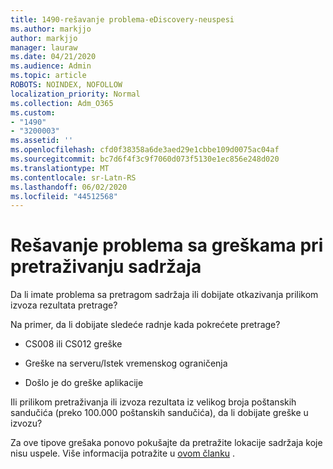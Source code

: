 ```yaml
---
title: 1490-rešavanje problema-eDiscovery-neuspesi
ms.author: markjjo
author: markjjo
manager: lauraw
ms.date: 04/21/2020
ms.audience: Admin
ms.topic: article
ROBOTS: NOINDEX, NOFOLLOW
localization_priority: Normal
ms.collection: Adm_O365
ms.custom:
- "1490"
- "3200003"
ms.assetid: ''
ms.openlocfilehash: cfd0f38358a6de3aed29e1cbbe109d0075ac04af
ms.sourcegitcommit: bc7d6f4f3c9f7060d073f5130e1ec856e248d020
ms.translationtype: MT
ms.contentlocale: sr-Latn-RS
ms.lasthandoff: 06/02/2020
ms.locfileid: "44512568"
---
```

# <a name="troubleshoot-content-search-errors"></a>Rešavanje problema sa greškama pri pretraživanju sadržaja

Da li imate problema sa pretragom sadržaja ili dobijate otkazivanja prilikom izvoza rezultata pretrage?

Na primer, da li dobijate sledeće radnje kada pokrećete pretrage?

- CS008 ili CS012 greške

- Greške na serveru/Istek vremenskog ograničenja

- Došlo je do greške aplikacije

Ili prilikom pretraživanja ili izvoza rezultata iz velikog broja poštanskih sandučića (preko 100.000 poštanskih sandučića), da li dobijate greške u izvozu?

Za ove tipove grešaka ponovo pokušajte da pretražite lokacije sadržaja koje nisu uspele. Više informacija potražite u [ovom članku](https://docs.microsoft.com/microsoft-365/compliance/retry-failed-content-search) .
